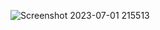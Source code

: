 ![Screenshot 2023-07-01 215513](https://github.com/Hna456/3column-card/assets/128493987/2d183e7e-b1bc-4fbe-8e12-35c88df28deb)
